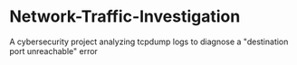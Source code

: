# Network-Traffic-Investigation
A cybersecurity project analyzing tcpdump logs to diagnose a "destination port unreachable" error
